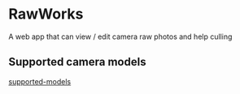 # RawWorks
A web app that can view / edit camera raw photos and help culling

## Supported camera models
[supported-models](https://github.com/qdwang/quickraw/blob/main/supported-models.md)
